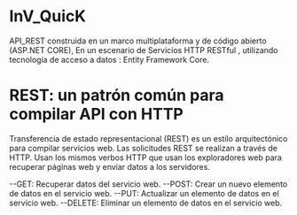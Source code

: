 # InV_QuicK
API_REST construida en un marco multiplataforma y de código abierto (ASP.NET CORE), En un escenario de Servicios HTTP RESTful ,
utilizando tecnología de acceso a datos : Entity Framework Core.

# REST: un patrón común para compilar API con HTTP
Transferencia de estado representacional (REST) es un estilo arquitectónico para compilar servicios web. Las solicitudes REST se realizan a través de HTTP. Usan los mismos verbos HTTP que usan los exploradores web para recuperar páginas web y enviar datos a los servidores.

--GET: Recuperar datos del servicio web.
--POST: Crear un nuevo elemento de datos en el servicio web.
--PUT: Actualizar un elemento de datos en el servicio web.
--DELETE: Eliminar un elemento de datos en el servicio web.